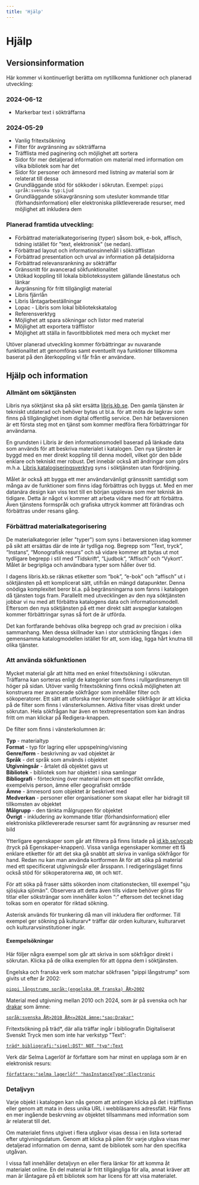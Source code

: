 ```yaml
---
title: 'Hjälp'
---
```


# Hjälp

## Versionsinformation

Här kommer vi kontinuerligt berätta om nytillkomna funktioner och planerad utveckling:

### 2024-06-12

- Markerbar text i sökträffarna

### 2024-05-29

- Vanlig fritextsökning
- Filter för avgränsning av sökträffarna
- Träfflista med paginering och möjlighet att sortera
- Sidor för mer detaljerad information om material med information om vilka bibliotek som har det
- Sidor för personer och ämnesord med listning av material som är relaterat till dessa
- Grundläggande stöd för sökkoder i sökrutan. Exempel: `pippi språk:svenska typ:Ljud`
- Grundläggande sökavgränsning som utesluter kommande titlar (förhandsinformation) eller elektroniska pliktlevererade resurser, med möjlighet att inkludera dem

### Planerad framtida utveckling:

- Förbättrad materialkategorisering (typer) såsom bok, e-bok, affisch, tidning istället för "text, elektronisk" (se nedan).
- Förbättrad layout och informationsinnehåll i sökträfflistan
- Förbättrad presentation och urval av information på detaljsidorna
- Förbättrad relevansrankning av sökträffar
- Gränssnitt för avancerad sökfunktionalitet
- Utökad koppling till lokala bibliotekssystem gällande lånestatus och länkar
- Avgränsning för fritt tillgängligt material
- Libris fjärrlån
- Libris låntagarbeställningar
- Lopac - Libris som lokal bibliotekskatalog
- Referensverktyg
- Möjlighet att spara sökningar och listor med material
- Möjlighet att exportera träfflistor
- Möjlighet att ställa in favoritbibliotek med mera
  och mycket mer

Utöver planerad utveckling kommer förbättringar av nuvarande funktionalitet att genomföras samt eventuellt nya funktioner tillkomma baserat på den återkoppling vi får från er användare.

## Hjälp och information

### Allmänt om söktjänsten

Libris nya söktjänst ska på sikt ersätta [libris.kb.se](https://www.libris.kb.se/). Den gamla tjänsten är tekniskt utdaterad och behöver bytas ut bl.a. för att möta de lagkrav som finns på tillgänglighet inom digital offentlig service.
Den här betaversionen är ett första steg mot en tjänst som kommer medföra flera förbättringar för användarna.

En grundsten i Libris är den informationsmodell baserad på länkade data som används för att beskriva materialet i katalogen. Den nya tjänsten är byggd med en mer direkt koppling till denna modell, vilket gör den både enklare och tekniskt mer robust. Det innebär också att ändringar som görs m.h.a. [Libris katalogiseringsverktyg](https://libris-qa.kb.se/katalogisering/) syns i söktjänsten utan fördröjning.

Målet är också att bygga ett mer användarvänligt gränssnitt samtidigt som många av de funktioner som finns idag förbättras och byggs ut.
Med en mer datanära design kan viss text till en början upplevas som mer teknisk än tidigare. Detta är något vi kommer att arbeta vidare med för att förbättra. Även tjänstens formspråk och grafiska uttryck kommer att förändras och förbättras under resans gång.

### Förbättrad materialkategorisering

De materialkategorier (eller "typer") som syns i betaversionen idag kommer på sikt att ersättas där de inte är tydliga nog. Begrepp som “Text, tryck”, “Instans“, “Monografisk resurs” och så vidare kommer att bytas ut mot tydligare begrepp i stil med “Tidskrift“, “Ljudbok“, “Affisch” och “Vykort“. Målet är begripliga och användbara typer som håller över tid.

I dagens libris.kb.se räknas etiketter som “bok”, “e-bok” och “affisch” ut i söktjänsten på ett komplicerat sätt, utifrån en mängd datapunkter. Denna onödiga komplexitet beror bl.a. på begränsningarna som fanns i katalogen då tjänsten togs fram. Parallellt med utvecklingen av den nya söktjänsten jobbar vi nu med att förbättra katalogens data och informationsmodell. Eftersom den nya söktjänsten på ett mer direkt sätt avspeglar katalogen kommer förbättringar synas så fort de är utförda.

Det kan fortfarande behövas olika begrepp och grad av precision i olika sammanhang. Men dessa skillnader kan i stor utsträckning fångas i den gemensamma katalogmodellen istället för att, som idag, ligga hårt knutna till olika tjänster.

### Att använda sökfunktionen

Mycket material går att hitta med en enkel fritextsökning i sökrutan. Träffarna kan sorteras enligt de kategorier som finns i rullgardinsmenyn till höger på sidan.
Utöver vanlig fritextsökning finns också möjligheten att konstruera mer avancerade sökfrågor som innehåller filter och sökoperatorer.
Ett sätt att utforska mer komplicerade sökfrågor är att klicka på de filter som finns i vänsterkolumnen. Aktiva filter visas direkt under sökrutan. Hela sökfrågan har även en textrepresentation som kan ändras fritt om man klickar på Redigera-knappen.

De filter som finns i vänsterkolumnen är:

<b>Typ</b> - materialtyp<br>
<b>Format</b> - typ för lagring eller uppspelning/visning<br>
<b>Genre/form</b> - beskrivning av vad objektet är<br>
<b>Språk</b> - det språk som används i objektet<br>
<b>Utgivningsår</b> - årtalet då objektet gavs ut<br>
<b>Bibliotek</b> - bibliotek som har objektet i sina samlingar<br>
<b>Bibliografi</b> - förteckning över material inom ett specifikt område, exempelvis person, ämne eller geografiskt område<br>
<b>Ämne</b> - ämnesord som objektet är beskrivet med<br>
<b>Medverkan</b> - personer eller organisationer som skapat eller har bidragit till tillkomsten av objektet<br>
<b>Målgrupp</b> - den tänkta målgruppen för objektet<br>
<b>Övrigt</b> - inkludering av kommande titlar (förhandsinformation) eller elektroniska pliktlevererade resurser samt för avgränsning av resurser med bild

Ytterligare egenskaper som går att filtrera på finns listade på [id.kb.se/vocab](https://id.kb.se/vocab/) (tryck på Egenskaper-knappen). Vissa vanliga egenskaper kommer ett få enklare etiketter för att det ska gå snabbt att skriva in vanliga sökfrågor för hand. Redan nu kan man använda kortformen `ÅR` för att söka på material med ett specificerat utgivningsår eller årsspann.
I redigeringsläget finns också stöd för sökoperatorerna `AND`, `OR` och `NOT`.

För att söka på fraser sätts sökorden inom citationstecken, till exempel "sju sjösjuka sjömän". Observera att detta även tills vidare behöver göras för titlar eller söksträngar som innehåller kolon “:“ eftersom det tecknet idag tolkas som en operator för riktad sökning.

Asterisk används för trunkering då man vill inkludera fler ordformer. Till exempel ger sökning på kulturarv\* träffar där orden kulturarv, kulturarvet och kulturarvsinstitutioner ingår.

#### Exempelsökningar

Här följer några exempel som går att skriva in som sökfrågor direkt i sökrutan. Klicka på de olika exemplen för att öppna dem i söktjänsten.

Engelska och franska verk som matchar sökfrasen "pippi långstrump" som givits ut efter år 2002:

[`pippi långstrump språk:(engelska OR franska) ÅR>2002`](<https://beta.libris-qa.kb.se/find?_i=pippi+l%C3%A5ngstrump&_q=pippi+l%C3%A5ngstrump+SPR%C3%85K:(engelska%20OR%20franska)&_limit=10&_x=advanced>)

Material med utgivning mellan 2010 och 2024, som är på svenska och har [drakar](https://id.kb.se/term/sao/Drakar) som ämne:

[`språk:svenska ÅR>2010 ÅR<=2024 ämne:"sao:Drakar"`](https://beta.libris-qa.kb.se/find?_i=&_q=SPR%C3%85K:svenska+%C3%85R%3E2010+%C3%85R%3C%3D2024+subject:%22sao:Drakar%22&_limit=10&_x=advanced)

Fritextsökning på träd\*, där alla träffar ingår i bibliografin Digitaliserat Svenskt Tryck men som inte har verkstyp "Text":

[`träd* bibliografi:"sigel:DST" NOT "typ":Text`](https://beta.libris-qa.kb.se/find?_i=tr%C3%A4d*&_q=tr%C3%A4d*+bibliography:%22sigel:DST%22+NOT+%22rdf:type%22:Text&_limit=10&_x=advanced)

Verk där Selma Lagerlöf är författare som har minst en upplaga som är en elektronisk resurs:

[`författare:"selma lagerlöf" "hasInstanceType":Electronic`](https://beta.libris-qa.kb.se/find?_i=&_q=F%C3%96RF:%22selma+lagerl%C3%B6f%22+hasInstanceType:Electronic&_limit=10&_x=advanced)

### Detaljvyn

Varje objekt i katalogen kan nås genom att antingen klicka på det i träfflistan eller genom att mata in dess unika URL i webbläsarens adressfält. Här finns en mer ingående beskrvning av objektet tillsammans med information som är relaterat till det.

Om materialet finns utgivet i flera utgåvor visas dessa i en lista sorterad efter utgivningsdatum. Genom att klicka på pilen för varje utgåva visas mer detaljerad information om denna, samt de bibliotek som har den specifika utgåvan.

I vissa fall innehåller detaljvyn en eller flera länkar för att komma åt materialet online. En del material är fritt tillgängliga för alla, annat kräver att man är låntagare på ett bibliotek som har licens för att visa materialet.
